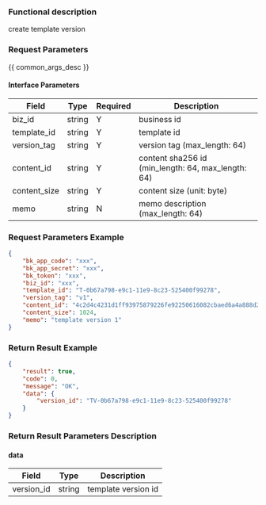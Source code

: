 ### Functional description

create template version

### Request Parameters

{{ common_args_desc }}

#### Interface Parameters

| Field        | Type       | Required | Description |
|--------------|------------|----------|-------------|
| biz_id       |  string    | Y        | business id |
| template_id  |  string    | Y        | template id |
| version_tag  |  string    | Y        | version tag (max_length: 64)  |
| content_id   |  string    | Y        | content sha256 id (min_length: 64, max_length: 64) |
| content_size |  string    | Y        | content size (unit: byte) |
| memo         |  string    | N        | memo description (max_length: 64) |

### Request Parameters Example

```json
{
    "bk_app_code": "xxx",
    "bk_app_secret": "xxx",
    "bk_token": "xxx",
    "biz_id": "xxx",
    "template_id": "T-0b67a798-e9c1-11e9-8c23-525400f99278",
    "version_tag": "v1",
    "content_id": "4c2d4c4231d1ff93975879226fe92250616082cbaed6a4a888d2adc490ba9b44",
    "content_size": 1024,
    "memo": "template version 1"
}
```

### Return Result Example

```json
{
    "result": true,
    "code": 0,
    "message": "OK",
    "data": {
        "version_id": "TV-0b67a798-e9c1-11e9-8c23-525400f99278"
    }
}
```

### Return Result Parameters Description

#### data

| Field      | Type   | Description   |
|------------|--------|---------------|
| version_id | string | template version id |
